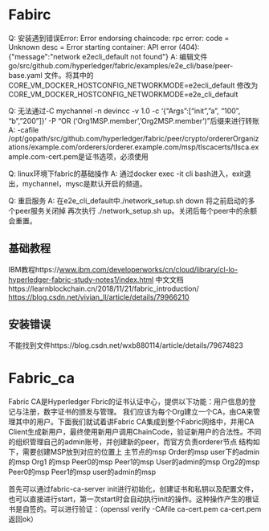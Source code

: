 # Fabirc
Q: 安装遇到错误Error: Error endorsing chaincode: rpc error: code = Unknown desc = Error starting container: API error (404): {"message":"network e2ecli_default not found"}
A:  编辑文件go/src/github.com/hyperledger/fabric/examples/e2e_cli/base/peer-base.yaml 文件。将其中的CORE_VM_DOCKER_HOSTCONFIG_NETWORKMODE=e2ecli_default
修改为CORE_VM_DOCKER_HOSTCONFIG_NETWORKMODE=e2e_cli_default

Q: 无法通过-C mychannel -n devincc -v 1.0 -c ‘{“Args”:[“init”,”a”, “100”, “b”,”200”]}’ -P “OR (‘Org1MSP.member’,’Org2MSP.member’)”后缀来进行转账
A: -cafile /opt/gopath/src/github.com/hyperledger/fabric/peer/crypto/ordererOrganizations/example.com/orderers/orderer.example.com/msp/tlscacerts/tlsca.example.com-cert.pem是证书选项，必须使用

Q: linux环境下fabric的基础操作
A: 通过docker exec -it cli bash进入，exit退出，mychannel，mysc是默认开启的频道。

Q: 重启服务
A: 在e2e_cli_default中./network_setup.sh down 将之前启动的多个peer服务关闭掉
再次执行 ./network_setup.sh up。关闭后每个peer中的余额会重置。

## 基础教程
IBM教程https://www.ibm.com/developerworks/cn/cloud/library/cl-lo-hyperledger-fabric-study-notes1/index.html
中文文档https://learnblockchain.cn/2018/11/21/fabric_introduction/
https://blog.csdn.net/vivian_ll/article/details/79966210
## 安装错误
不能找到文件https://blog.csdn.net/wxb880114/article/details/79674823


# Fabric_ca

  Fabric CA是Hyperledger Fbric的证书认证中心，提供以下功能：用户信息的登记与注册，数字证书的颁发与管理。
  我们应该为每个Org建立一个CA，由CA来管理其中的用户。下面我们就试着讲Fabric CA集成到整个Fabric网络中，并用CA Client生成新用户，最终使用新用户调用ChainCode，验证新用户的合法性。不同的组织管理自己的admin账号，并创建新的peer，而官方负责orderer节点
结构如下，需要创建MSP放到对应的位置上
主节点的msp
           Order的msp
           user下的admin的msp
   Org1 的msp
          Peer0的msp
          Peer1的msp
          User的admin的msp
  Org2的msp
          Peer0的msp
          Peer1的msp
          user的admin的msp


  首先可以通过fabric-ca-server init进行初始化，创建证书和私钥以及配置文件，也可以直接进行start，第一次start时会自动执行init的操作。这种操作产生的根证书是自签的。可以进行验证：（openssl verify -CAfile ca-cert.pem ca-cert.pem  返回ok）

